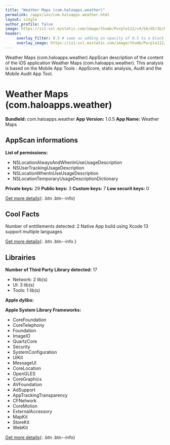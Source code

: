 ```yaml
---
title: "Weather Maps (com.haloapps.weather)"
permalink: /apps/ios/com.haloapps.weather.html
layout: single
author_profile: false
image: https://is1-ssl.mzstatic.com/image/thumb/Purple112/v4/b4/d5/1b/b4d51b88-b658-6c8c-6843-b18b74756661/AppIcon-1x_U007emarketing-0-7-0-85-220.png/512x512bb.jpg
header: 
     overlay_filter: 0.5 # same as adding an opacity of 0.5 to a black background
     overlay_image: https://is1-ssl.mzstatic.com/image/thumb/Purple112/v4/b4/d5/1b/b4d51b88-b658-6c8c-6843-b18b74756661/AppIcon-1x_U007emarketing-0-7-0-85-220.png/512x512bb.jpg
---
```

Weather Maps (com.haloapps.weather) AppScan description of the content of the iOS application Weather Maps (com.haloapps.weather). This analysis is based on the Mobile App Tools : AppScore, static analysis, Audit and the Mobile Audit App Tool.

# Weather Maps (com.haloapps.weather)

**BundleId:** com.haloapps.weather
**App Version:** 1.0.5
**App Name:** Weather Maps


## AppScan informations 

**List of permissions:** 
- NSLocationAlwaysAndWhenInUseUsageDescription
- NSUserTrackingUsageDescription
- NSLocationWhenInUseUsageDescription
- NSLocationTemporaryUsageDescriptionDictionary
  
  
**Private keys:** 29
**Public keys:** 3
**Custom keys:** 7
**Low securit keys:** 0
  
[Get more details](/pricing.html){: .btn .btn--info}

## Cool Facts

Number of entitlements detected: 2
Native App
build using Xcode 13
support multiple languages
  
[Get more details](/pricing.html){: .btn .btn--info }

## Librairies 
**Number of Third Party Library detected:** 17
- Network: 2 lib(s)
- UI: 3 lib(s)
- Tools: 1 lib(s)


**Apple dylibs:**


**Apple System Library Frameworks:**
- CoreFoundation
- CoreTelephony
- Foundation
- ImageIO
- QuartzCore
- Security
- SystemConfiguration
- UIKit
- MessageUI
- CoreLocation
- OpenGLES
- CoreGraphics
- AVFoundation
- AdSupport
- AppTrackingTransparency
- CFNetwork
- CoreMotion
- ExternalAccessory
- MapKit
- StoreKit
- WebKit


  
[Get more details](/pricing.html){: .btn .btn--info}

